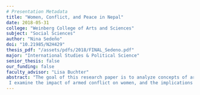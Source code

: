 ```yaml
---
# Presentation Metadata
title: "Women, Conflict, and Peace in Nepal"
date: 2018-05-31
college: "Weinberg College of Arts and Sciences"
subject: "Social Sciences"
author: "Nina Sedeño"
doi: "10.21985/N2H429"
thesis_pdf: "/assets/pdfs/2018/FINAL_Sedeno.pdf"
major: "International Studies & Political Science"
senior_thesis: false
our_funding: false
faculty_advisor: "Lisa Buchter"
abstract: "The goal of this research paper is to analyze concepts of armed conflict and peacebuilding from a gender perspective using a feminist epistemology approach.
 I examine the impact of armed conflict on women, and the implications of women’s roles in armed conflict and in peacebuilding processes post-conflict.  In doing so, I raise the question of how situations of armed conflict and peacebuilding influence women’s empowerment and contribute to the social transformation of predominantly patriarchal societies post-conflict.   Combining both a media and textual analysis of secondary sources, I explore this question in the case of Nepal, a country that experienced armed conflict from 1996-2006 and is undergoing reconstruction.  Using these methods, my main findings are that while armed conflict afforded women greater roles and opportunities for empowerment, these enhancements were not sustained in the post-conflict period.  Furthermore, while peacebuilding was perceived as a unique opportunity for women’s empowerment, gender inequalities persisted. These findings highlight the need for a better understanding of the implications of women’s contributions, agency, and empowerment for the prevention of future conflict and societal transformation that warrants future research."
---
```

